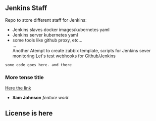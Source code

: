 ## Jenkins Staff
Repo to store different staff for Jenkins:
  * Jenkins slaves docker images/kubernetes yaml
  * Jenkins server kubernetes yaml
  * some tools like github proxy, etc...  
...  
Another Atempt to create zabbix template, scripts for Jenkins sever monitoring
Let's test webhooks for Github/Jenkins
```
some code goes here. and there
```
### More tense title
[Here the link](http://yahoo.com)

* **Sam Johnson** *feature work*

## License is here
